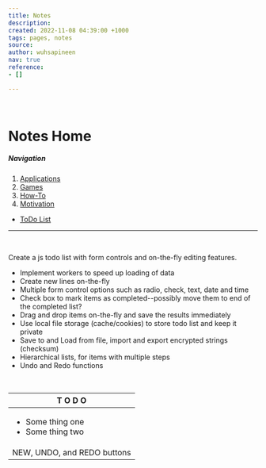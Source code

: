 ```yaml
---
title: Notes
description: 
created: 2022-11-08 04:39:00 +1000
tags: pages, notes
source: 
author: wuhsapineen
nav: true
reference:
- []

---
```

<br />

# Notes Home

##### Navigation

1.  [Applications][1]
1.  [Games][2]
1.  [How-To][3]
1.  [Motivation][4]
-   [ToDo List][*]

---
<br />

Create a js todo list with form controls and on-the-fly editing features.
-   Implement workers to speed up loading of data
-   Create new lines on-the-fly
-   Multiple form control options such as radio, check, text, date and time
-   Check box to mark items as completed--possibly move them to end of the completed list?
-   Drag and drop items on-the-fly and save the results immediately
-   Use local file storage (cache/cookies) to store todo list and keep it private
-   Save to and Load from file, import and export encrypted strings (checksum)
-   Hierarchical lists, for items with multiple steps
-   Undo and Redo functions

<br />

| T O D O |
| --- |
| <div id="todolist"><ul><li>Some thing one</li><li>Some thing two</li></ul></div> |
| NEW, UNDO, and REDO buttons |

<!-- reference-links -->
[1]: apps.md
[2]: games/index.md
[3]: how-to.md
[4]: general/motivation.md
[*]: #todolist

<!-- endreference-links -->